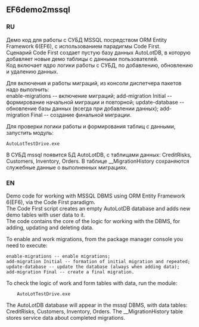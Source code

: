 ## EF6demo2mssql
### RU

Демо код для работы с СУБД MSSQL посредством ORM Entity Framework 6(EF6), с использованием парадигмы Code First.  
Сценарий Code First создает пустую базу данных AutoLotDB, в которую добавляет новые демо таблицы с данными пользователей.  
Код включает ядро логики работы с СУБД, по добавлению, обновлению и удалению данных.  

Для включения и работы миграций, из консоли диспетчера пакетов надо выполнить:  
	enable-migrations  -- включение миграций;
	add-migration Initial  -- формирование начальной миграции и повторной;
	update-database   -- обновление базы данных (всегда при добавлении данных);
	add-migration Final -- создание финальной миграции.
	
Для проверки логики работы и формирования таблиц с данными, запустить модуль:  

	AutoLotTestDrive.exe
	
В СУБД mssql появится БД AutoLotDB, с таблицами данных: CreditRisks, Customers, Inventory, Orders.
В таблице __MigrationHistory сохраняются служебные данные о выполненных миграциях.  
	

### EN

Demo code for working with MSSQL DBMS using ORM Entity Framework 6(EF6), via the Code First paradigm.  
The Code First script creates an empty AutoLotDB database and adds new demo tables with user data to it.  
The code contains the core of the logic for working with the DBMS, for adding, updating and deleting data.  

To enable and work migrations, from the package manager console you need to execute:

	enable-migrations -- enable migrations;  
	add-migration Initial -- formation of initial migration and repeated;  
	update-database -- update the database (always when adding data);  
	add-migration Final -- create a final migration.  

To check the logic of work and form tables with data, run the module:  

		AutoLotTestDrive.exe

The AutoLotDB database will appear in the mssql DBMS, with data tables: CreditRisks, Customers, Inventory, Orders.
The __MigrationHistory table stores service data about completed migrations.		
		
		
	